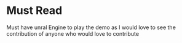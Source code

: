 # Must Read
Must have unral Engine to play the demo as I would love to see the contribution of anyone who would love to contribute
